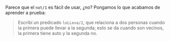 Parece que el `not/1` es fácil de usar, ¿no? Pongamos lo que acabamos de aprender a prueba:

> Escribí un predicado `loLLeva/2`, que relaciona a dos personas cuando la primera puede llevar a la segunda; esto se da cuando son vecinos, la primera tiene auto y la segunda no. 